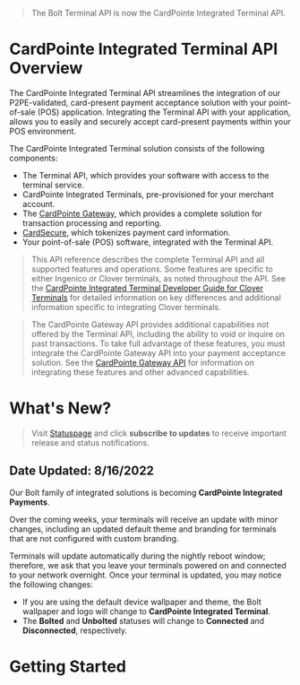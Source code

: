 > The Bolt Terminal API is now the CardPointe Integrated Terminal API.

# CardPointe Integrated Terminal API Overview

The CardPointe Integrated Terminal API streamlines the integration of our P2PE-validated, card-present payment acceptance solution with your point-of-sale (POS) application. Integrating the Terminal API with your application, allows you to easily and securely accept card-present payments within your POS environment. 

The CardPointe Integrated Terminal solution consists of the following components:

- The Terminal API, which provides your software with access to the terminal service.
- CardPointe Integrated Terminals, pre-provisioned for your merchant account. 
- The [CardPointe Gateway](?path=docs/APIs/CardPointeGatewayAPI.md), which provides a complete solution for transaction processing and reporting. 
- [CardSecure](?path/docs/documentation/CardSecure.md), which tokenizes payment card information.
- Your point-of-sale (POS) software, integrated with the Terminal API.

> This API reference describes the complete Terminal API and all supported features and operations. Some features are specific to either Ingenico or Clover terminals, as noted throughout the API. See the [CardPointe Integrated Terminal Developer Guide for Clover Terminals](?path/docs/documentation/CardPointeIntegratedTerminalDeveloperGuideForCloverTerminals.md) for detailed information on key differences and additional information specific to integrating Clover terminals.

<!-- theme: warning -->
> The CardPointe Gateway API provides additional capabilities not offered by the Terminal API, including the ability to void or inquire on past transactions. To take full advantage of these features, you must integrate the CardPointe Gateway API into your payment acceptance solution. See the [CardPointe Gateway API](?path=docs/APIs/CardPointeGatewayAPI.md) for information on integrating these features and other advanced capabilities.

# What's New?

<!-- theme: warning -->
> Visit [Statuspage](http://status.cardconnect.com/) and click **subscribe to updates** to receive important release and status notifications.

## Date Updated: 8/16/2022 

Our Bolt family of integrated solutions is becoming **CardPointe Integrated Payments**.

Over the coming weeks, your terminals will receive an update with minor changes, including an updated default theme and branding for terminals that are not configured with custom branding.

Terminals will update automatically during the nightly reboot window; therefore, we ask that you leave your terminals powered on and connected to your network overnight. Once your terminal is updated, you may notice the following changes:

- If you are using the default device wallpaper and theme, the Bolt wallpaper and logo will change to **CardPointe Integrated Terminal**.
- The **Bolted** and **Unbolted** statuses will change to **Connected** and **Disconnected**, respectively.

<!-- type: row -->

<!-- type: card
title: CardPointe Integrated Terminal API Changelog
description: Visit the Changelog for more information on recent updates to the CardPointe Integrated Terminal API
-->

<!-- type: row-end -->

# Getting Started

